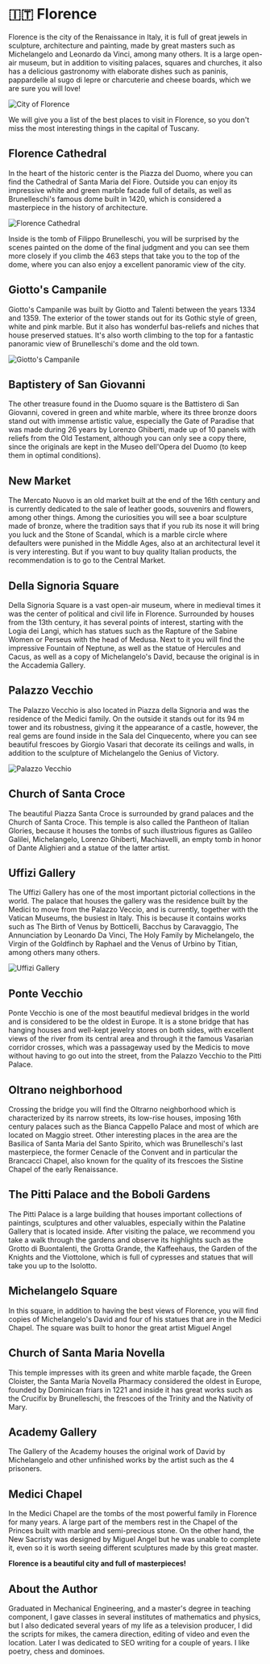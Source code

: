 # 🇮🇹 Florence

Florence is the city of the Renaissance in Italy, it is full of great jewels in sculpture, architecture and painting, made by great masters such as Michelangelo and Leonardo da Vinci, among many others. It is a large open-air museum, but in addition to visiting palaces, squares and churches, it also has a delicious gastronomy with elaborate dishes such as paninis, pappardelle al sugo di lepre or charcuterie and cheese boards, which we are sure you will love!

![City of Florence](_static/images/florence/1.jpg)

We will give you a list of the best places to visit in Florence, so you don't miss the most interesting things in the capital of Tuscany.

## Florence Cathedral

In the heart of the historic center is the Piazza del Duomo, where you can find the Cathedral of Santa Maria del Fiore. Outside you can enjoy its impressive white and green marble facade full of details, as well as Brunelleschi's famous dome built in 1420, which is considered a masterpiece in the history of architecture.

![Florence Cathedral](_static/images/florence/2.jpg)

Inside is the tomb of Filippo Brunelleschi, you will be surprised by the scenes painted on the dome of the final judgment and you can see them more closely if you climb the 463 steps that take you to the top of the dome, where you can also enjoy a excellent panoramic view of the city.

## Giotto's Campanile

Giotto's Campanile was built by Giotto and Talenti between the years 1334 and 1359. The exterior of the tower stands out for its Gothic style of green, white and pink marble. But it also has wonderful bas-reliefs and niches that house preserved statues. It's also worth climbing to the top for a fantastic panoramic view of Brunelleschi's dome and the old town.

![Giotto's Campanile](_static/images/florence/3.jpg)

## Baptistery of San Giovanni

The other treasure found in the Duomo square is the Battistero di San Giovanni, covered in green and white marble, where its three bronze doors stand out with immense artistic value, especially the Gate of Paradise that was made during 26 years by Lorenzo Ghiberti, made up of 10 panels with reliefs from the Old Testament, although you can only see a copy there, since the originals are kept in the Museo dell'Opera del Duomo (to keep them in optimal conditions).

## New Market
The Mercato Nuovo is an old market built at the end of the 16th century and is currently dedicated to the sale of leather goods, souvenirs and flowers, among other things. Among the curiosities you will see a boar sculpture made of bronze, where the tradition says that if you rub its nose it will bring you luck and the Stone of Scandal, which is a marble circle where defaulters were punished in the Middle Ages, also at an architectural level it is very interesting. But if you want to buy quality Italian products, the recommendation is to go to the Central Market.

## Della Signoria Square

Della Signoria Square is a vast open-air museum, where in medieval times it was the center of political and civil life in Florence. Surrounded by houses from the 13th century, it has several points of interest, starting with the Logia dei Langi, which has statues such as the Rapture of the Sabine Women or Perseus with the head of Medusa. Next to it you will find the impressive Fountain of Neptune, as well as the statue of Hercules and Cacus, as well as a copy of Michelangelo's David, because the original is in the Accademia Gallery.

## Palazzo Vecchio

The Palazzo Vecchio is also located in Piazza della Signoria and was the residence of the Medici family. On the outside it stands out for its 94 m tower and its robustness, giving it the appearance of a castle, however, the real gems are found inside in the Sala del Cinquecento, where you can see beautiful frescoes by Giorgio Vasari that decorate its ceilings and walls, in addition to the sculpture of Michelangelo the Genius of Victory.

![Palazzo Vecchio](_static/images/florence/4.jpg)

## Church of Santa Croce

The beautiful Piazza Santa Croce is surrounded by grand palaces and the Church of Santa Croce. This temple is also called the Pantheon of Italian Glories, because it houses the tombs of such illustrious figures as Galileo Galilei, Michelangelo, Lorenzo Ghiberti, Machiavelli, an empty tomb in honor of Dante Alighieri and a statue of the latter artist.

## Uffizi Gallery
The Uffizi Gallery has one of the most important pictorial collections in the world. The palace that houses the gallery was the residence built by the Medici to move from the Palazzo Veccio, and is currently, together with the Vatican Museums, the busiest in Italy. This is because it contains works such as The Birth of Venus by Botticelli, Bacchus by Caravaggio, The Annunciation by Leonardo Da Vinci, The Holy Family by Michelangelo, the Virgin of the Goldfinch by Raphael and the Venus of Urbino by Titian, among others many others.

![Uffizi Gallery](_static/images/florence/5.jpg)

## Ponte Vecchio
Ponte Vecchio is one of the most beautiful medieval bridges in the world and is considered to be the oldest in Europe. It is a stone bridge that has hanging houses and well-kept jewelry stores on both sides, with excellent views of the river from its central area and through it the famous Vasarian corridor crosses, which was a passageway used by the Medicis to move without having to go out into the street, from the Palazzo Vecchio to the Pitti Palace.

## Oltrano neighborhood
Crossing the bridge you will find the Oltrarno neighborhood which is characterized by its narrow streets, its low-rise houses, imposing 16th century palaces such as the Bianca Cappello Palace and most of which are located on Maggio street. Other interesting places in the area are the Basilica of Santa Maria del Santo Spirito, which was Brunelleschi's last masterpiece, the former Cenacle of the Convent and in particular the Brancacci Chapel, also known for the quality of its frescoes the Sistine Chapel of the early Renaissance.

## The Pitti Palace and the Boboli Gardens
The Pitti Palace is a large building that houses important collections of paintings, sculptures and other valuables, especially within the Palatine Gallery that is located inside. After visiting the palace, we recommend you take a walk through the gardens and observe its highlights such as the Grotto di Buontalenti, the Grotta Grande, the Kaffeehaus, the Garden of the Knights and the Viottolone, which is full of cypresses and statues that will take you up to the Isolotto.

## Michelangelo Square
In this square, in addition to having the best views of Florence, you will find copies of Michelangelo's David and four of his statues that are in the Medici Chapel. The square was built to honor the great artist Miguel Angel

## Church of Santa Maria Novella
This temple impresses with its green and white marble façade, the Green Cloister, the Santa María Novella Pharmacy considered the oldest in Europe, founded by Dominican friars in 1221 and inside it has great works such as the Crucifix by Brunelleschi, the frescoes of the Trinity and the Nativity of Mary.

## Academy Gallery
The Gallery of the Academy houses the original work of David by Michelangelo and other unfinished works by the artist such as the 4 prisoners.

## Medici Chapel
In the Medici Chapel are the tombs of the most powerful family in Florence for many years. A large part of the members rest in the Chapel of the Princes built with marble and semi-precious stone. On the other hand, the New Sacristy was designed by Miguel Angel but he was unable to complete it, even so it is worth seeing different sculptures made by this great master.

**Florence is a beautiful city and full of masterpieces!**

## About the Author

Graduated in Mechanical Engineering, and a master's degree in teaching
component, I gave classes in several institutes of mathematics and physics, but
I also dedicated several years of my life as a television producer, I did the
scripts for mikes, the camera direction, editing of video and even the location.
Later I was dedicated to SEO writing for a couple of years. I like poetry, chess
and dominoes.